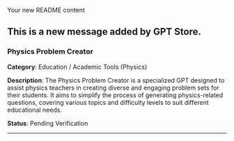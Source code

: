 Your new README content

This is a new message added by GPT Store.
---

### Physics Problem Creator

**Category**: Education / Academic Tools (Physics)

**Description**: The Physics Problem Creator is a specialized GPT designed to assist physics teachers in creating diverse and engaging problem sets for their students. It aims to simplify the process of generating physics-related questions, covering various topics and difficulty levels to suit different educational needs.

**Status**: Pending Verification

---

